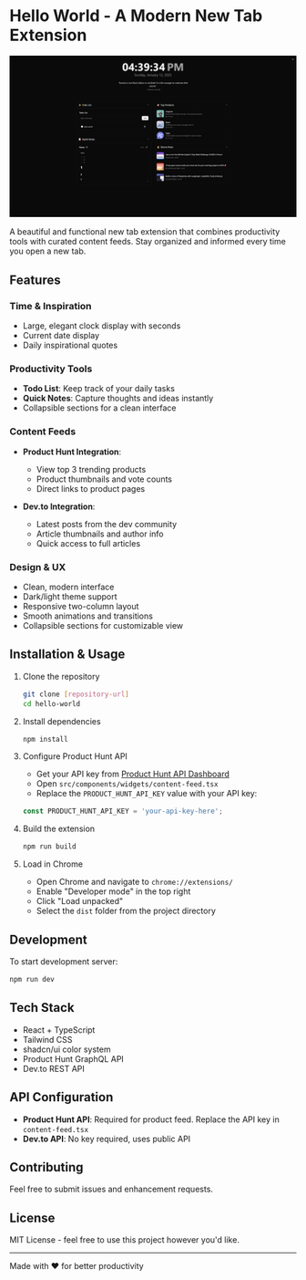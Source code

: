 # Hello World - A Modern New Tab Extension

![Hello World - A Modern New Tab Extension](/public/screenshot.png)

A beautiful and functional new tab extension that combines productivity tools with curated content feeds. Stay organized and informed every time you open a new tab.

## Features

### Time & Inspiration
- Large, elegant clock display with seconds
- Current date display
- Daily inspirational quotes

### Productivity Tools
- **Todo List**: Keep track of your daily tasks
- **Quick Notes**: Capture thoughts and ideas instantly
- Collapsible sections for a clean interface

### Content Feeds
- **Product Hunt Integration**: 
  - View top 3 trending products
  - Product thumbnails and vote counts
  - Direct links to product pages

- **Dev.to Integration**:
  - Latest posts from the dev community
  - Article thumbnails and author info
  - Quick access to full articles

### Design & UX
- Clean, modern interface
- Dark/light theme support
- Responsive two-column layout
- Smooth animations and transitions
- Collapsible sections for customizable view

## Installation & Usage

1. Clone the repository
    ```bash
    git clone [repository-url]
    cd hello-world
    ```

2. Install dependencies
    ```bash
    npm install
    ```

3. Configure Product Hunt API
    - Get your API key from [Product Hunt API Dashboard](https://www.producthunt.com/v2/oauth/applications)
    - Open `src/components/widgets/content-feed.tsx`
    - Replace the `PRODUCT_HUNT_API_KEY` value with your API key:
    ```typescript
    const PRODUCT_HUNT_API_KEY = 'your-api-key-here';
    ```

4. Build the extension
    ```bash
    npm run build
    ```

5. Load in Chrome
    - Open Chrome and navigate to `chrome://extensions/`
    - Enable "Developer mode" in the top right
    - Click "Load unpacked"
    - Select the `dist` folder from the project directory

## Development

To start development server:
```bash
npm run dev
```

## Tech Stack
- React + TypeScript
- Tailwind CSS
- shadcn/ui color system
- Product Hunt GraphQL API
- Dev.to REST API

## API Configuration
- **Product Hunt API**: Required for product feed. Replace the API key in `content-feed.tsx`
- **Dev.to API**: No key required, uses public API

## Contributing
Feel free to submit issues and enhancement requests.

## License
MIT License - feel free to use this project however you'd like.

---
Made with ❤️ for better productivity 